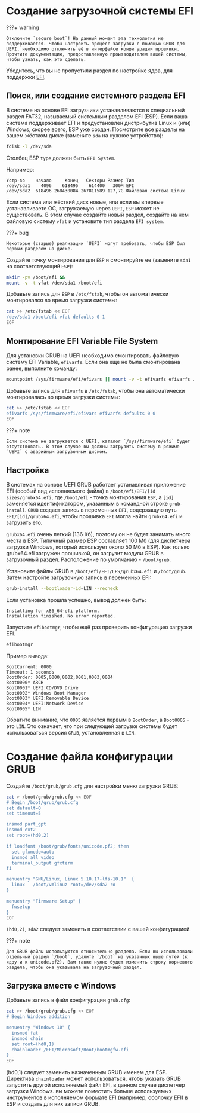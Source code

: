 # Создание загрузочной системы EFI

???+ warning
  
    Отключите `secure boot`! На данный момент эта технология не поддерживается. Чтобы настроить процесс загрузки с помощью GRUB для UEFI, необходимо отключить её в интерфейсе конфигурации прошивки. Прочтите документацию, предоставленную производителем вашей системы, чтобы узнать, как это сделать.

Убедитесь, что вы не пропустили раздел по настройке ядра, для поддержки <a href="#/kernel/kernel-setup?id=efi">EFI</a>.

## Поиск, или создание системного раздела EFI

В системе на основе EFI загрузчики устанавливаются в специальный раздел FAT32, называемый системным разделом EFI (ESP). Если ваша система поддерживает EFI и предустановлен дистрибутив Linux и (или) Windows, скорее всего, ESP уже создан. Посмотрите все разделы на вашем жёстком диске (замените `sda` на нужное устройство):

```bash
fdisk -l /dev/sda
```

Столбец ESP `type` должен быть `EFI System`.

Например:

```
Устр-во    начало     Конец   Секторы Размер Тип
/dev/sda1    4096    618495    614400   300M EFI
/dev/sda2  618496 268430084 267811589 127,7G Файловая система Linux

```

Если система или жёсткий диск новые, или если вы впервые устанавливаете ОС, загружаемую через `UEFI`, `ESP` может не существовать. В этом случае создайте новый раздел, создайте на нем файловую систему `vfat` и установите тип раздела `EFI system`.

???+ bug

    Некоторые (старые) реализации `UEFI` могут требовать, чтобы ESP был первым разделом на диске.

Создайте точку монтирования для `ESP` и смонтируйте ее (замените `sda1` на соответствующий `ESP`):

```bash
mkdir -pv /boot/efi &&
mount -v -t vfat /dev/sda1 /boot/efi
```

Добавьте запись для `ESP` в `/etc/fstab`, чтобы он автоматически монтировался во время загрузки системы:

```bash
cat >> /etc/fstab << EOF
/dev/sda1 /boot/efi vfat defaults 0 1
EOF
```

## Монтирование EFI Variable File System

Для установки GRUB на UEFI необходимо смонтировать файловую систему EFI Variable, `efivarfs`. Если она еще не была смонтирована ранее, выполните команду:

```bash
mountpoint /sys/firmware/efi/efivars || mount -v -t efivarfs efivarfs /sys/firmware/efi/efivars
```

Добавьте запись для `efivarfs` в `/etc/fstab`, чтобы она автоматически монтировалась во время загрузки системы:

```bash
cat >> /etc/fstab << EOF
efivarfs /sys/firmware/efi/efivars efivarfs defaults 0 0
EOF
```

???+ note

    Если система не загружается с UEFI, каталог `/sys/firmware/efi` будет отсутствовать. В этом случае вы должны загрузить систему в режиме `UEFI` с аварийным загрузочным диском.

## Настройка

В системах на основе UEFI GRUB работает устанавливая приложение EFI (особый вид исполняемого файла) в `/boot/efi/EFI/[id sizes/grubx64.efi`, где `/boot/efi` - точка монтирования `ESP`, а `[id]` заменяется идентификатором, указанным в командной строке `grub-install`. `GRUB` создаст запись в переменных `EFI`, содержащую путь `EFI/[id]/grubx64.efi`, чтобы прошивка `EFI` могла найти `grubx64.efi` и загрузить его.

`grubx64.efi` очень легкий (136 Кб), поэтому он не будет занимать много места в ESP. Типичный размер ESP составляет 100 Мб (для диспетчера загрузки Windows, который использует около 50 Мб в ESP). Как только grubx64.efi загружен прошивкой, он загрузит модули GRUB в загрузочный раздел. Расположение по умолчанию - `/boot/grub`.

Установите файлы GRUB в `/boot/efi/EFI/LFS/grubx64.efi` и `/boot/grub`. Затем настройте загрузочную запись в переменных EFI:

```bash
grub-install --bootloader-id=LIN --recheck
```

Если установка прошла успешно, вывод должен быть:

```
Installing for x86_64-efi platform.
Installation finished. No error reported.
```

Запустите `efibootmgr`, чтобы ещё раз проверить конфигурацию загрузки EFI.

```bash
efibootmgr
```

Пример вывода:

```
BootCurrent: 0000
Timeout: 1 seconds
BootOrder: 0005,0000,0002,0001,0003,0004
Boot0000* ARCH
Boot0001* UEFI:CD/DVD Drive
Boot0002* Windows Boot Manager
Boot0003* UEFI:Removable Device
Boot0004* UEFI:Network Device
Boot0005* LIN
```

Обратите внимание, что `0005` является первым в `BootOrder`, а `Boot0005` - это `LIN`. Это означает, что при следующей загрузке системы будет использоваться версия `GRUB`, установленная в `LIN`.

# Создание файла конфигурации GRUB

Создайте `/boot/grub/grub.cfg` для настройки меню загрузки GRUB:

```bash
cat > /boot/grub/grub.cfg << EOF
# Begin /boot/grub/grub.cfg
set default=0
set timeout=5

insmod part_gpt
insmod ext2
set root=(hd0,2)

if loadfont /boot/grub/fonts/unicode.pf2; then
  set gfxmode=auto
  insmod all_video
  terminal_output gfxterm
fi

menuentry "GNU/Linux, Linux 5.10.17-lfs-10.1"  {
  linux   /boot/vmlinuz root=/dev/sda2 ro
}

menuentry "Firmware Setup" {
  fwsetup
}
EOF
```

`(hd0,2)`, `sda2` следует заменить в соответствии с вашей конфигурацией.

???+ note

    Для GRUB файлы используются относительно раздела. Если вы использовали отдельный раздел `/boot`, удалите `/boot` из указанных выше путей (к ядру и к unicode.pf2). Вам также нужно будет изменить строку корневого раздела, чтобы она указывала на загрузочный раздел.

## Загрузка вместе с Windows

Добавьте запись в файл конфигурации `grub.cfg`:

```bash
cat >> /boot/grub/grub.cfg << EOF
# Begin Windows addition

menuentry "Windows 10" {
  insmod fat
  insmod chain
  set root=(hd0,1)
  chainloader /EFI/Microsoft/Boot/bootmgfw.efi
}
EOF
```

(hd0,1) следует заменить назначенным GRUB именем для ESP. Директива `chainloader` может использоваться, чтобы указать GRUB запустить другой исполняемый файл EFI, в данном случае диспетчер загрузки Windows. вы можете поместить больше используемых инструментов в исполняемом формате EFI (например, оболочку EFI) в ESP и создать для них записи GRUB.
